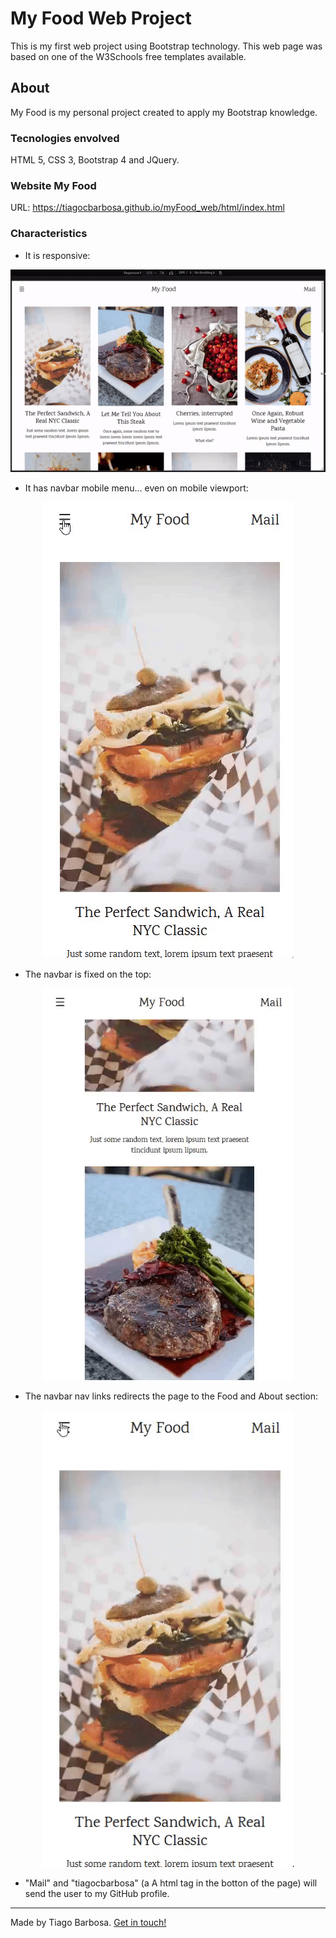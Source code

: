 # My Food Web Project

This is my first web project using Bootstrap technology. This web page was based on one of the W3Schools free templates available.

## About

My Food is my personal project created to apply my Bootstrap knowledge.

### Tecnologies envolved
HTML 5, CSS 3, Bootstrap 4 and JQuery.

### Website My Food
URL: https://tiagocbarbosa.github.io/myFood_web/html/index.html

### Characteristics

* It is responsive:  
<p align="center">
  <kbd><img src="readMeFiles/responsive.gif" />
</p>

* It has navbar mobile menu... even on mobile viewport:  
<p align="center">
  <kbd><img src="readMeFiles/mobileNavbar.gif" width="402" />
</p>

* The navbar is fixed on the top:  
<p align="center">
  <kbd><img src="readMeFiles/fixedNavbar.gif" width="402" />
</p>

* The navbar nav links redirects the page to the Food and About section:  
<p align="center">
  <kbd><img src="readMeFiles/redirection.gif" width="402" />
</p>

* "Mail" and "tiagocbarbosa" (a A html tag in the botton of the page) will send the user to my GitHub profile.

------

Made by Tiago Barbosa. <a href="https://www.linkedin.com/in/tiagocastrobarbosa" target="_blank">Get in touch!</a>
